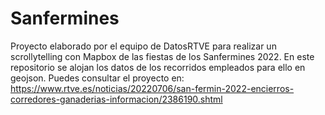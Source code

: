 # Sanfermines
Proyecto elaborado por el equipo de DatosRTVE para realizar un scrollytelling con Mapbox de las fiestas de los Sanfermines 2022. En este repositorio se alojan los datos de los recorridos empleados para ello en geojson.
Puedes consultar el proyecto en: https://www.rtve.es/noticias/20220706/san-fermin-2022-encierros-corredores-ganaderias-informacion/2386190.shtml
